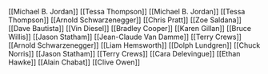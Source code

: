 [[Michael B. Jordan]]
[[Tessa Thompson]]
[[Michael B. Jordan]]
[[Tessa Thompson]]
[[Arnold Schwarzenegger]]
[[Chris Pratt]]
[[Zoe Saldana]]
[[Dave Bautista]]
[[Vin Diesel]]
[[Bradley Cooper]]
[[Karen Gillan]]
[[Bruce Willis]]
[[Jason Statham]]
[[Jean-Claude Van Damme]]
[[Terry Crews]]
[[Arnold Schwarzenegger]]
[[Liam Hemsworth]]
[[Dolph Lundgren]]
[[Chuck Norris]]
[[Jason Statham]]
[[Terry Crews]]
[[Cara Delevingue]]
[[Ethan Hawke]]
[[Alain Chabat]]
[[Clive Owen]]
